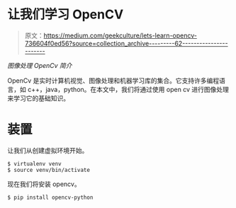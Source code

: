 # 让我们学习 OpenCV

> 原文：<https://medium.com/geekculture/lets-learn-opencv-736604f0ed56?source=collection_archive---------62----------------------->

*图像处理 OpenCv 简介*

OpenCv 是实时计算机视觉、图像处理和机器学习库的集合。它支持许多编程语言，如 c++，java，python。在本文中，我们将通过使用 open cv 进行图像处理来学习它的基础知识。

# 装置

让我们从创建虚拟环境开始。

```
$ virtualenv venv
$ source venv/bin/activate
```

现在我们将安装 opencv。

```
$ pip install opencv-python
```
